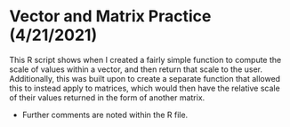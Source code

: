 # Vector and Matrix Practice (4/21/2021)
This R script shows when I created a fairly simple function to compute the scale of values within a vector, and then return that scale to the user. Additionally, this was built upon to create a separate function that allowed this to instead apply to matrices, which would then have the relative scale of their values returned in the form of another matrix.
- Further comments are noted within the R file. 
